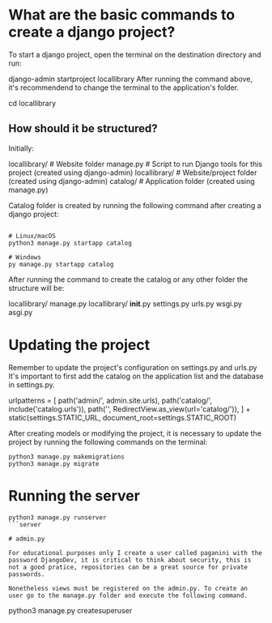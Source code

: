 
# What are the basic commands to create a django project?

To start a django project, open the terminal on the destination directory and run:

django-admin startproject locallibrary
After running the command above, it's recommendend to change the terminal to the application's folder.

cd locallibrary

## How should it be structured? 

Initially:

locallibrary/         # Website folder
    manage.py         # Script to run Django tools for this project (created using django-admin)
    locallibrary/     # Website/project folder (created using django-admin)
    catalog/          # Application folder (created using manage.py)


Catalog folder is created by running the following command after creating a django project:

```

# Linux/macOS
python3 manage.py startapp catalog

# Windows
py manage.py startapp catalog

```

After running the command to create the catalog or any other folder the structure will be:

locallibrary/
    manage.py
    locallibrary/
        __init__.py
        settings.py
        urls.py
        wsgi.py
        asgi.py

# Updating the project 

Remember to update the project's configuration on settings.py and urls.py
It's important to first add the catalog on the application list and the database in settings.py.


urlpatterns = [
    path('admin/', admin.site.urls),
    path('catalog/', include('catalog.urls')),
    path('', RedirectView.as_view(url='catalog/')),
] + static(settings.STATIC_URL, document_root=settings.STATIC_ROOT)


After creating models or modifying the project, it is necessary to update the project by running the following commands on the terminal: 

```
python3 manage.py makemigrations
python3 manage.py migrate
```


# Running the server

```
python3 manage.py runserver
```server

# admin.py

For educational purposes only I create a user called paganini with the password DjangoDev, it is critical to think about security, this is not a good pratice, repositories can be a great source for private passwords.

Nonetheless views must be registered on the admin.py. To create an user go to the manage.py folder and execute the following command.

```
python3 manage.py createsuperuser
``` 



